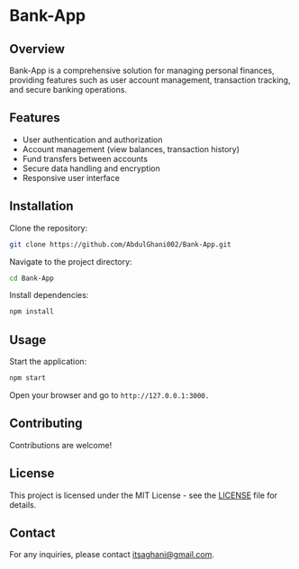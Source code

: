 # Bank-App

## Overview

Bank-App is a comprehensive solution for managing personal finances, providing features such as user account management, transaction tracking, and secure banking operations.

## Features

- User authentication and authorization
- Account management (view balances, transaction history)
- Fund transfers between accounts
- Secure data handling and encryption
- Responsive user interface

## Installation

Clone the repository:

```bash
git clone https://github.com/AbdulGhani002/Bank-App.git
```

Navigate to the project directory:

```bash
cd Bank-App
```

Install dependencies:

```bash
npm install
```

## Usage

Start the application:

```bash
npm start
```

Open your browser and go to  `http://127.0.0.1:3000.`

## Contributing

Contributions are welcome!

## License

This project is licensed under the MIT License - see the [LICENSE](LICENSE.md) file for details.

## Contact

For any inquiries, please contact [itsaghani@gmail.com](mailto:itsaghani@gmail.com).
